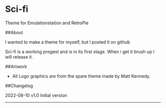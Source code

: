 # Sci-fi
Theme for Emulationstation and RetroPie


##About

I wanted to make a theme for myself, but I posted it on github 

Sci-fi is a working progest and is in its first stage. When i get it brush up I will release it.


##Artwork

- All Logo graphics are from the spare theme made by Matt Kennedy.



##Changelog

2022-08-10
v1.0 Initial version

---
